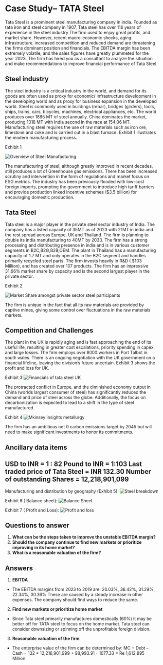 # Case Study– TATA Steel

Tata Steel is a prominent steel manufacturing company in india. Founded as tata iron and steel company in 1907, Tata steel has over 116 years of experience in the steel industry
The firm used to enjoy great profits, and market share. However, recent macro-economic shocks, aging infrastructure, increased competition and reduced demand are threatening the firms dominant position and financials.
The EBITDA margin has been extremely volatile, and the sales figures have greatly plummeted for the year 2023. The firm has hired you as a consultant to analyze the situation and make recommendations to improve financial performance of Tata Steel.

## Steel industry
The steel industry is a critical industry in the world, and demand for its goods are often used as proxy for economic/ infrastructure development in the developing world and as proxy for business expansion in the developed world. Steel is commonly used in buildings (rebar), bridges (girders), tools, ships, trains, cars, bicycles, machines, electrical appliances, etc. 
The world produces over 1885 MT of steel annually. China dominates the market, producing 1018 MT with India second in the race at 154.06 MT.
Manufacturing steel requires the use of raw materials such as iron ore, limestone and coke and is carried out in a blast furnace. Exhibit 1 illustrates the modern manufacturing process.

Exhibit 1

<img src="images/Overview of steel manufacturing.png" alt="Overview of Steel Manufacturing">

The manufacturing of steel, although greatly improved in recent decades, still produces a lot of Greenhouse gas emissions. There has been increased scrutiny and intervention in the form of regulations and market focus on ESG metrics.
The industry has been previously flooded with low-cost foreign imports, prompting the government to introduce high tariff barriers and provide production linked incentive schemes ($3.5 billion) for encouraging domestic production.

## Tata Steel
Tata steel is a major player in the private steel sector industry of India. The company has a listed capacity of 35MT as of 2023 with 21MT in india and the rest spread across Europe, UK and Thailand. The firm is planning to double its india manufacturing to 40MT by 2030. The firm has a strong processing and distributing presence in india and is in various customer segments in B2C,B2G,B2B,OEM. The plant in Thailand has a manufacturing capacity of 1.7 MT and only operates in the B2C segment and handles primarily recycled steel parts.
The firm invests heavily in R&D ( $103 Million), and has created over 107 products. The firm has an impressive 31.66% market share by capacity and is the second largest player in the private sector.

Exhibit 2

<img src="images/Market share of steel companies in india.png" alt="Market Share amongst private sector steel participants">

The firm is unique in the fact that all its raw materials are provided by captive mines, giving some control over fluctuations in the raw materials markets.

## Competition and Challenges
The plant in the UK is rapidly aging and is fast approaching the end of its useful life, resulting in greater cost escalations, priority spending in capex and large losses. The firm employs over 8000 workers in Port Talbot in south wales. There is an ongoing negotiation with the UK government on a financial lifeline, leaving the division’s future uncertain. Exhibit 3 shows the profit and loss for UK.

Exhibit 3
<img src="images/Corus tata steel(UK).png" alt="Financials of tata steel UK">


The protracted conflict in Europe, and the diminished economy output in China (worlds largest consumer of steel) has significantly reduced the demand and price of steel across the globe. Additionally, the focus on decarbonization is expected to lead to a shift in the type of steel manufactured.

Exhibit 4
<img src="images/MKinsey global metals mix.png" alt="Mkinsey insights metallurgy">


The firm has an ambitious net 0 carbon emissions target by 2045 but will need to make significant investments to honor its commitments.

## Ancillary data items
USD to INR = 1 : 82
Pound to INR = 1:103
Last traded price of Tata Steel = INR 132.30
Number of outstanding Shares = 12,218,901,099
---

Manufacturing and distribution by geography (Exhibit 5):
<img src="images/Breakdown of steel manufacturing tata steel.png" alt="Steel breakdown">

Exhibit 6 ( Balance sheet):
<img src="images/Tata Steel Balance sheet.png" alt="Balance Sheet">

Exhibit 7 ( Profit and Loss):
<img src="images/Tata Steel income statement.png" alt="Profit and loss">


## Questions to answer
1.	**What can be the steps taken to improve the unstable EBITDA margin?**
2.	**Should the company continue to find new markets or prioritize improving in its home market?**
3.	**What is a reasonable valuation of the firm?**

## Answers
1. **EBITDA**
  - The EBITDA margins from 2023 to 2019 are:
20.03%, 38.42%, 31.29%, 22.34%, 30.36%
These are caused by a steady increase in other expenses. The company should find ways to reduce the same.
2. **Find new markets or prioritize home market**
 - Since Tata steel primarily manufactures domestically (60%) it may be better off for TATA steel to focus on the home market. Tata steel can consider downsizing or spinning off the unprofitable foreign division.
3. **Reasonable valuation of the firm**
  - The enterprise value of the firm can be determined by:
  MC + Debt – Cash
  = 132 * 12,218,901,999 + 98,993.91 - 1077.33
  =  Re 1,612,895 Million


